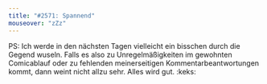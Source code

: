 ```yaml
---
title: "#2571: Spannend"
mouseover: "zZz"
---
```


PS:
Ich werde in den nächsten Tagen vielleicht ein bisschen durch die Gegend wuseln.
Falls es also zu Unregelmäßigkeiten im gewohnten Comicablauf oder zu fehlenden meinerseitigen Kommentarbeantwortungen kommt, dann weint nicht allzu sehr. 
Alles wird gut.
:keks:

